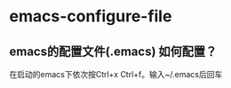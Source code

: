 # emacs-configure-file
emacs的配置文件(.emacs)
如何配置？
-------------
在启动的emacs下依次按Ctrl+x Ctrl+f。输入~/.emacs后回车

